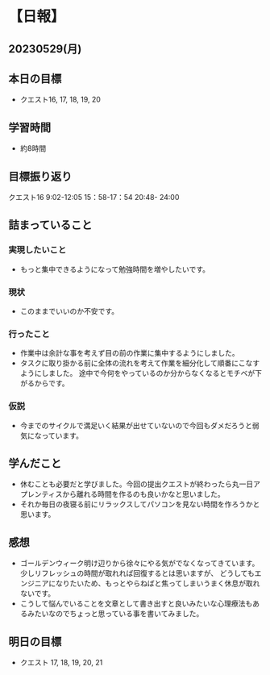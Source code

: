 # 【日報】
## 20230529(月)
## 本日の目標
- クエスト16, 17, 18, 19, 20

## 学習時間
- 約8時間

## 目標振り返り
クエスト16 9:02-12:05 15：58-17：54 20:48- 24:00

## 詰まっていること
### 実現したいこと 
- もっと集中できるようになって勉強時間を増やしたいです。
### 現状
- このままでいいのか不安です。
### 行ったこと 
- 作業中は余計な事を考えず目の前の作業に集中するようにしました。
- タスクに取り掛かる前に全体の流れを考えて作業を細分化して順番にこなすようにしました。
途中で今何をやっているのか分からなくなるとモチベが下がるからです。
### 仮説
- 今までのサイクルで満足いく結果が出せていないので今回もダメだろうと弱気になっています。

## 学んだこと
- 休むことも必要だと学びました。今回の提出クエストが終わったら丸一日アプレンティスから離れる時間を作るのも良いかなと思いました。
- それか毎日の夜寝る前にリラックスしてパソコンを見ない時間を作ろうかと思います。

## 感想
- ゴールデンウィーク明け辺りから徐々にやる気がでなくなってきています。
少しリフレッシュの時間が取れれば回復するとは思いますが、
どうしてもエンジニアになりたいため、もっとやらねばと焦ってしまいうまく休息が取れないです。
- こうして悩んでいることを文章として書き出すと良いみたいな心理療法もあるみたいなのでちょっと思っている事を書いてみました。

## 明日の目標
- クエスト 17, 18, 19, 20, 21

